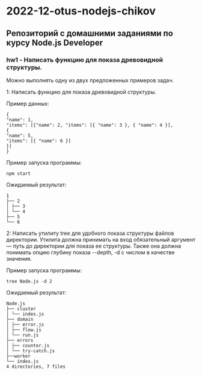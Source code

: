<h1>2022-12-otus-nodejs-chikov</h1>

<h2> Репозиторий с домашними заданиями по курсу Node.js Developer</h2>

<h3> hw1 - Написать функцию для показа древовидной структуры.</h3>

Можно выполнять одну из двух предложенных примеров задач.

1: Написать функцию для показа древовидной структуры. 

Пример данных:

    {
    "name": 1,
    "items": [{"name": 2, "items": [{ "name": 3 }, { "name": 4 }], 
    {
    "name": 5,
    "items": [{ "name": 6 }]
    }]
    }

Пример запуска программы:

    npm start

Ожидаемый результат:

    1
    ├── 2
    │ ├── 3
    │ └── 4
    ├── 5
    └── 6

2: Написать утилиту tree для удобного показа структуры файлов директории.
Утилита должна принимать на вход обязательный аргумент — путь до директории для показа ее структуры. Также она должна понимать опцию глубину показа --depth, -d с числом в качестве значения.

Пример запуска программы:

    tree Node.js -d 2

Ожидаемый результат:

    Node.js
    ├── cluster
    │ └── index.js
    ├── domain
    │ ├── error.js
    │ ├── flow.js
    │ └── run.js
    ├── errors
    │ ├── counter.js
    │ └── try-catch.js
    ├──worker
    └── index.js
    4 directories, 7 files